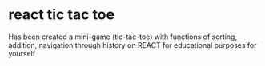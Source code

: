 # react tic tac toe
Has been created a mini-game (tic-tac-toe) with functions of sorting, addition, navigation through history on REACT for educational purposes for yourself

